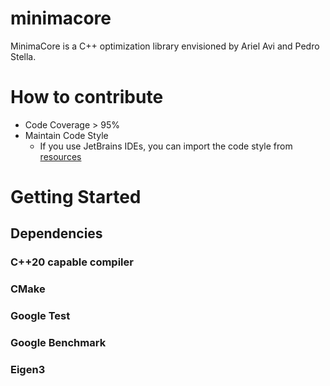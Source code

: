 # minimacore

MinimaCore is a C++ optimization library envisioned by Ariel Avi and Pedro Stella.

# How to contribute

- Code Coverage > 95%
- Maintain Code Style
    - If you use JetBrains IDEs, you can import the code style from [resources](resources/minimacore-code-style.xml)

# Getting Started

## Dependencies

### C++20 capable compiler

### CMake

### Google Test

### Google Benchmark

### Eigen3